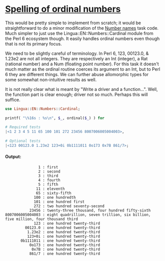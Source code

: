 [1]: https://rosettacode.org/wiki/Spelling_of_ordinal_numbers

# [Spelling of ordinal numbers][1]

This would be pretty simple to implement from scratch; it would be straightforward to do a minor modification of the [ Number names](https://rosettacode.org/wiki/Number_names#Raku) task code. Much simpler to just use the Lingua::EN::Numbers::Cardinal module from the Perl 6 ecosystem though. It easily handles ordinal numbers even though that is not its primary focus.



We need to be slightly careful of terminology. In Perl 6, 123, 00123.0, &amp; 1.23e2 are not all integers. They are respectively an Int (integer), a Rat (rational number) and a Num (floating point number). For this task it doesn't much matter as the ordinal routine coerces its argument to an Int, but to Perl 6 they are different things. We can further abuse allomorphic types for some somewhat non-intuitive results as well.



It is not really clear what is meant by "Write a driver and a function...". Well, the function part is clear enough; driver not so much. Perhaps this will suffice.

```raku
use Lingua::EN::Numbers::Cardinal;
 
printf( "\%16s : %s\n", $_, ordinal($_) ) for
 
# Required tests
|<1 2 3 4 5 11 65 100 101 272 23456 8007006005004003>,
 
# Optional tests
|<123 00123.0 1.23e2 123+0i 0b1111011 0o173 0x7B 861/7>;
```

#### Output:
```
               1 : first
               2 : second
               3 : third
               4 : fourth
               5 : fifth
              11 : eleventh
              65 : sixty-fifth
             100 : one hundredth
             101 : one hundred first
             272 : two hundred seventy-second
           23456 : twenty-three thousand, four hundred fifty-sixth
8007006005004003 : eight quadrillion, seven trillion, six billion, five million, four thousand third
             123 : one hundred twenty-third
         00123.0 : one hundred twenty-third
          1.23e2 : one hundred twenty-third
          123+0i : one hundred twenty-third
       0b1111011 : one hundred twenty-third
           0o173 : one hundred twenty-third
            0x7B : one hundred twenty-third
           861/7 : one hundred twenty-third
```